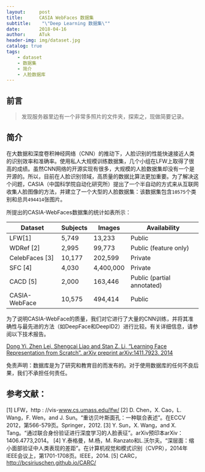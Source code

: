 ```yaml
---
layout:     post
title:      CASIA WebFaces 数据集
subtitle:    "\"Deep Learning 数据集\""
date:       2018-04-16
author:     ATuk
header-img: img/dataset.jpg
catalog: true
tags:
    - dataset
    - 数据集
    - 简介
    - 人脸数据库
---
```


## 前言

> 发现服务器里边有一个非常多照片的文件夹，探索之，现做简要记录。

## 简介

在大数据和深度卷积神经网络（CNN）的推动下，人脸识别的性能快速接近人类的识别效率和准确率。使用私人大规模训练数据集，几个小组在LFW上取得了很高的成绩。虽然CNN网络的开源实现有很多，大规模的人脸数据集却没有一个是开源的。所以，目前在人脸识别领域，高质量的数据比算法更加重要。为了解决这个问题，CASIA（中国科学院自动化研究所）提出了一个半自动的方式来从互联网收集人脸图像的方法，并建立了一个大型的人脸数据集：该数据集包含`10575`个类别和总共`494414`张图片。

所提出的CASIA-WebFaces数据集的统计如表所示：

|Dataset|Subjects|Images|Availability|
|------|-------|------|-------|
|LFW[1]|5,749|13,233|Public|
|WDRef [2] |  2,995 |  99,773  |Public (feature only)|
|CelebFaces [3]  |10,177 | 202,599 |Private|
|SFC [4] |4,030  | 4,400,000 |  Private|
|CACD [5]  |  2,000  | 163,446 |Public (partial annotated)|
|CASIA-WebFace|   10,575  |494,414 |Public|

为了说明CASIA-WebFace的质量，我们对它进行了大量的CNN训练，并将其准确性与最先进的方法（如DeepFace和DeepID2）进行比较。有关详细信息，请参阅以下技术报告。

[Dong Yi, Zhen Lei, Shengcai Liao and Stan Z. Li, “Learning Face Representation from Scratch”. arXiv preprint arXiv:1411.7923. 2014](https://arxiv.org/abs/1411.7923)

免责声明：数据库是为了研究和教育目的而发布的。对于使用数据库的任何不良后果，我们不承担任何责任。

## 参考文献： 

[1] LFW，http : //vis-www.cs.umass.edu/lfw/ 
[2] D. Chen，X. Cao，L. Wang，F. Wen，and J. Sun。“重访贝叶斯面孔：一种联合表述”。在ECCV 2012，第566-579页。Springer，2012. 
[3] Y. Sun，X. Wang，and X. Tang。“通过联合身份验证进行深度学习的人脸表征”。arXiv预印本arXiv：1406.4773,2014。 
[4] Y.泰格曼，M.杨，M. Ranzato和L.沃尔夫。“深层面：缩小面部验证中人类表现的差距”。在计算机视觉和模式识别（CVPR），2014年IEEE会议上，第1701-1708页。IEEE，2014. 
[5] CARC，http://bcsiriuschen.github.io/CARC/